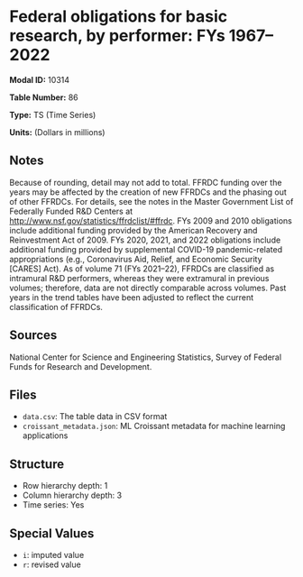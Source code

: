 # Federal obligations for basic research, by performer: FYs 1967&#8211;2022

**Modal ID:** 10314

**Table Number:** 86

**Type:** TS (Time Series)

**Units:** (Dollars in millions)

## Notes

Because of rounding, detail may not add to total. FFRDC funding over the years may be affected by the creation of new FFRDCs and the phasing out of other FFRDCs. For details, see the notes in the Master Government List of Federally Funded R&D Centers at http://www.nsf.gov/statistics/ffrdclist/#ffrdc. FYs 2009 and 2010 obligations include additional funding provided by the American Recovery and Reinvestment Act of 2009. FYs 2020, 2021, and 2022 obligations include additional funding provided by supplemental COVID-19 pandemic-related appropriations (e.g., Coronavirus Aid, Relief, and Economic Security [CARES] Act). As of volume 71 (FYs 2021–22), FFRDCs are classified as intramural R&D performers, whereas they were extramural in previous volumes; therefore, data are not directly comparable across volumes. Past years in the trend tables have been adjusted to reflect the current classification of FFRDCs.

## Sources

National Center for Science and Engineering Statistics, Survey of Federal Funds for Research and Development.

## Files

- `data.csv`: The table data in CSV format
- `croissant_metadata.json`: ML Croissant metadata for machine learning applications

## Structure

- Row hierarchy depth: 1
- Column hierarchy depth: 3
- Time series: Yes

## Special Values

- `i`: imputed value
- `r`: revised value
